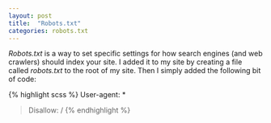 ```yaml
---
layout: post
title:  "Robots.txt"
categories: robots.txt
---
```


*Robots.txt* is a way to set specific settings for how search engines (and web crawlers) should index your site.
I added it to my site by creating a file called *robots.txt* to the root of my site. Then I simply added the following bit of code:


{% highlight scss %}
User-agent: *
> Disallow: /
{% endhighlight %}



